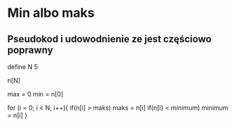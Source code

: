 # Min albo maks
## Pseudokod i udowodnienie ze jest częściowo poprawny

define N 5

n[N]

max = 0
min = n[0]

for (i = 0; i < N; i++){
  if(n[i] > maks) maks = n[i]
  if(n[i} < minimum) minimum = n[i]
}
